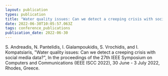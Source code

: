 ```yaml
---
layout: publication
types: publication
title: "Water quality issues: Can we detect a creeping crisis with social media data?"
date: 2022-06-30T10:05:57.063Z
tags: conference_publications
publication_date: 2022-06-30
---
```

S. Andreadis, N. Pantelidis, I. Gialampoukidis, S. Vrochidis, and I. Kompatsiaris, "Water quality issues: Can we detect a creeping crisis with social media data?", In the proceedings of the 27th IEEE Symposium on Computers and Communications (IEEE ISCC 2022), 30 June - 3 July 2022, Rhodes, Greece.
